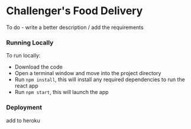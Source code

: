 <h1>Challenger's Food Delivery</h1>

<p>To do - write a better description / add the requirements</p>

<h3>Running Locally</h3>
<p>To run locally:</p>
<ul>
    <li>Download the code</li>
    <li>Open a terminal window and move into the project directory</li>
    <li>Run
        <code>npm install</code>, this will install any required dependencies to run the react app</li>
        <li>Run <code>npm start</code>, this will launch the app</li>
</ul>

<h3>Deployment</h3>
<p>add to heroku</p>
